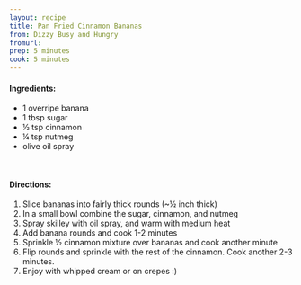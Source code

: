 ```yaml
---
layout: recipe
title: Pan Fried Cinnamon Bananas
from: Dizzy Busy and Hungry
fromurl: 
prep: 5 minutes
cook: 5 minutes
---
```


#### Ingredients:

* 1 overripe banana
* 1 tbsp sugar
* ½ tsp cinnamon
* ¼ tsp nutmeg
* olive oil spray

<br>

#### Directions:

1. Slice bananas into fairly thick rounds (~½ inch thick)
2. In a small bowl combine the sugar, cinnamon, and nutmeg
3. Spray skilley with oil spray, and warm with medium heat
4. Add banana rounds and cook 1-2 minutes
5. Sprinkle ½ cinnamon mixture over bananas and cook another minute
6. Flip rounds and sprinkle with the rest of the cinnamon. Cook another 2-3 minutes.
7. Enjoy with whipped cream or on crepes :)
